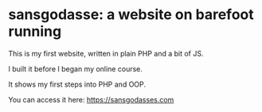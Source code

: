 # sansgodasse: a website on barefoot running

This is my first website, written in plain PHP and a bit of JS.

I built it before I began my online course.

It shows my first steps into PHP and OOP.

You can access it here: https://sansgodasses.com
